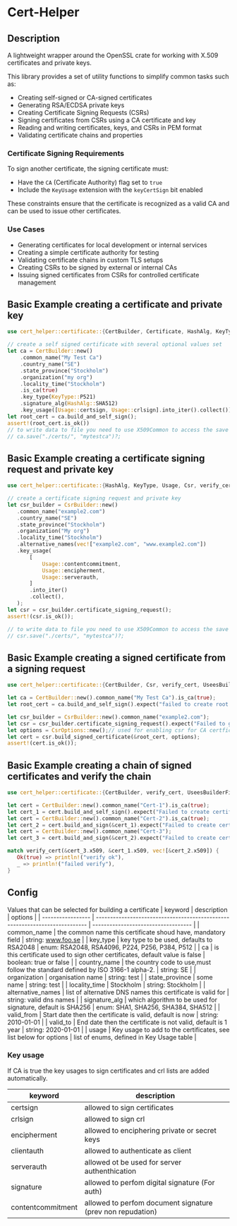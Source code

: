 # Cert-Helper

## Description

A lightweight wrapper around the OpenSSL crate for working with X.509 certificates and private keys.

This library provides a set of utility functions to simplify common tasks such as:

- Creating self-signed or CA-signed certificates
- Generating RSA/ECDSA private keys
- Creating Certificate Signing Requests (CSRs)
- Signing certificates from CSRs using a CA certificate and key
- Reading and writing certificates, keys, and CSRs in PEM format
- Validating certificate chains and properties

### Certificate Signing Requirements

To sign another certificate, the signing certificate must:

- Have the `CA` (Certificate Authority) flag set to `true`
- Include the `KeyUsage` extension with the `keyCertSign` bit enabled

These constraints ensure that the certificate is recognized as a valid CA and can be used to issue other certificates.

### Use Cases

- Generating certificates for local development or internal services
- Creating a simple certificate authority for testing
- Validating certificate chains in custom TLS setups
- Creating CSRs to be signed by external or internal CAs
- Issuing signed certificates from CSRs for controlled certificate management

## Basic Example creating a certificate and private key

```rust
use cert_helper::certificate::{CertBuilder, Certificate, HashAlg, KeyType, Usage, verify_cert, UseesBuilderFields};

// create a self signed certificate with several optional values set
let ca = CertBuilder::new()
    .common_name("My Test Ca")
    .country_name("SE")
    .state_province("Stockholm")
    .organization("my org")
    .locality_time("Stockholm")
    .is_ca(true)
    .key_type(KeyType::P521)
    .signature_alg(HashAlg::SHA512)
    .key_usage([Usage::certsign, Usage::crlsign].into_iter().collect());
let root_cert = ca.build_and_self_sign();
assert!(root_cert.is_ok())
// to write data to file you need to use X509Common to access the save
// ca.save("./certs/", "mytestca")?;
```

## Basic Example creating a certificate signing request and private key

```rust
use cert_helper::certificate::{HashAlg, KeyType, Usage, Csr, verify_cert, UseesBuilderFields,CsrBuilder};

// create a certificate signing request and private key
let csr_builder = CsrBuilder::new()
   .common_name("example2.com")
   .country_name("SE")
   .state_province("Stockholm")
   .organization("My org")
   .locality_time("Stockholm")
   .alternative_names(vec!["example2.com", "www.example2.com"])
   .key_usage(
       [
           Usage::contentcommitment,
           Usage::encipherment,
           Usage::serverauth,
       ]
       .into_iter()
       .collect(),
   );
let csr = csr_builder.certificate_signing_request();
assert!(csr.is_ok());

// to write data to file you need to use X509Common to access the save
// csr.save("./certs/", "mytestca")?;

```

## Basic Example creating a signed certificate from a signing request

```rust
use cert_helper::certificate::{CertBuilder, Csr, verify_cert, UseesBuilderFields, CsrBuilder};

let ca = CertBuilder::new().common_name("My Test Ca").is_ca(true);
let root_cert = ca.build_and_self_sign().expect("failed to create root certificate");

let csr_builder = CsrBuilder::new().common_name("example2.com");
let csr = csr_builder.certificate_signing_request().expect("Failed to generate csr");
let options = CsrOptions::new();// used for enabling csr for CA certficates
let cert = csr.build_signed_certificate(&root_cert, options);
assert!(cert.is_ok());
```

## Basic Example creating a chain of signed certificates and verify the chain

```rust
use cert_helper::certificate::{CertBuilder, verify_cert, UseesBuilderFields};

let cert = CertBuilder::new().common_name("Cert-1").is_ca(true);
let cert_1 = cert.build_and_self_sign().expect("Failed to create certificate");
let cert = CertBuilder::new().common_name("Cert-2").is_ca(true);
let cert_2 = cert.build_and_sign(&cert_1).expect("Failed to create certificate");
let cert = CertBuilder::new().common_name("Cert-3");
let cert_3 = cert.build_and_sign(&cert_2).expect("Failed to create certificate");

match verify_cert(&cert_3.x509, &cert_1.x509, vec![&cert_2.x509]) {
   Ok(true) => println!("verify ok"),
   _ => println!("failed verify"),
}

```

## Config

Values that can be selected for building a certificate
| keyword | description | options |
| ----------------- | --------------------------------------------------------------------------- | ----------------------------------- |
| common_name | the common name this certificate shoud have, mandatory field | string: www.foo.se |
| key_type | key type to be used, defaults to RSA2048 | enum: RSA2048, RSA4096, P224, P256, P384, P512 |
| ca | is this certificate used to sign other certificates, default value is false | boolean: true or false |
| country_name | the country code to use,must follow the standard defined by ISO 3166-1 alpha-2. | string: SE |
| organization | organisation name | string: test |
| state_province | some name | string: test |
| locality_time | Stockholm | string: Stockholm |
| alternative_names | list of alternative DNS names this certificate is valid for | string: valid dns names |
| signature_alg | which algorithm to be used for signature, default is SHA256 | enum: SHA1, SHA256, SHA384, SHA512 |
| valid_from | Start date then the certificate is valid, default is now | string: 2010-01-01 |
| valid_to | End date then the certificate is not valid, default is 1 year | string: 2020-01-01 |
| usage | Key usage to add to the certificates, see list below for options | list of enums, defined in Key Usage table |

### Key usage

If CA is true the key usages to sign certificates and crl lists are added automatically.

| keyword           | description                                                |
| ----------------- | ---------------------------------------------------------- |
| certsign          | allowed to sign certificates                               |
| crlsign           | allowed to sign crl                                        |
| encipherment      | allowed to enciphering private or secret keys              |
| clientauth        | allowed to authenticate as client                          |
| serverauth        | allowed ot be used for server authenthication              |
| signature         | allowed to perfom digital signature (For auth)             |
| contentcommitment | allowed to perfom document signature (prev non repudation) |
